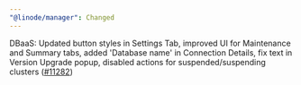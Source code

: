 ```yaml
---
"@linode/manager": Changed
---
```


DBaaS: Updated button styles in Settings Tab, improved UI for Maintenance and Summary tabs, added 'Database name' in Connection Details, fix text in Version Upgrade popup, disabled actions for suspended/suspending clusters ([#11282](https://github.com/linode/manager/pull/11282))
